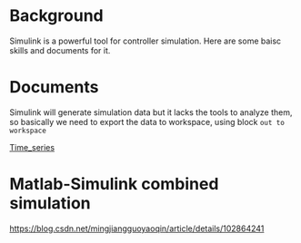 # Background 

Simulink is a powerful tool for controller simulation. Here are some baisc skills and documents for it.



# Documents

Simulink will generate simulation data but it lacks the tools to analyze them, so basically we need to export the data to workspace, using block `out to workspace`

[Time_series](https://www.mathworks.com/help/matlab/data_analysis/time-series-objects.html)



# Matlab-Simulink combined simulation

https://blog.csdn.net/mingjiangguoyaoqin/article/details/102864241